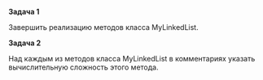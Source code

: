 **Задача 1**

Завершить реализацию методов класса MyLinkedList.  <br/>

**Задача 2**

Над каждым из методов класса MyLinkedList в комментариях указать вычислительную сложность этого метода.  <br/>